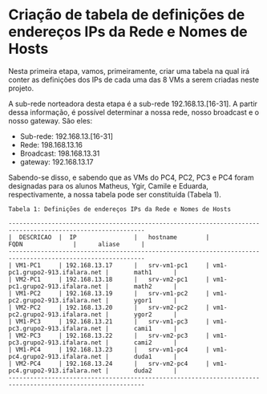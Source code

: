 # Criação de tabela de definições de endereços IPs da Rede e Nomes de Hosts

Nesta primeira etapa, vamos, primeiramente, criar uma tabela na qual irá conter as definições dos IPs de cada uma das 8 VMs a serem criadas neste projeto. 

A sub-rede norteadora desta etapa é a sub-rede 192.168.13.[16-31]. A partir dessa informação, é possível determinar a nossa rede, nosso broadcast e o nosso gateway. São eles:

* Sub-rede: 192.168.13.[16-31]
* Rede: 198.168.13.16
* Broadcast: 198.168.13.31
* gateway: 192.168.13.17

Sabendo-se disso, e sabendo que as VMs do PC4, PC2, PC3 e PC4 foram designadas para os alunos Matheus, Ygir, Camile e Eduarda, respectivamente, a nossa tabela pode ser constituída (Tabela 1).

```
Tabela 1: Definições de endereços IPs da Rede e Nomes de Hosts

------------------------------------------------------------------------------------------------------------
|  DESCRICAO  |  IP                |   hostname        |              FQDN              |      aliase      |
------------------------------------------------------------------------------------------------------------
| VM1-PC1     | 192.168.13.17      |   srv-vm1-pc1     | vm1-pc1.grupo2-913.ifalara.net |       math1      |
| VM2-PC1     | 192.168.13.18      |   srv-vm2-pc1     | vm1-pc1.grupo2-913.ifalara.net |       math2      |
| VM1-PC2     | 192.168.13.19      |   srv-vm1-pc2     | vm1-pc2.grupo2-913.ifalara.net |       ygor1      |
| VM2-PC2     | 192.168.13.20      |   srv-vm2-pc2     | vm1-pc2.grupo2-913.ifalara.net |       ygor2      |
| VM1-PC3     | 192.168.13.21      |   srv-vm1-pc3     | vm1-pc3.grupo2-913.ifalara.net |       cami1      |
| VM2-PC3     | 192.168.13.22      |   srv-vm2-pc3     | vm1-pc3.grupo2-913.ifalara.net |       cami2      |
| VM1-PC4     | 192.168.13.23      |   srv-vm1-pc4     | vm1-pc4.grupo2-913.ifalara.net |       duda1      |
| VM2-PC4     | 192.168.13.24      |   srv-vm2-pc4     | vm1-pc4.grupo2-913.ifalara.net |       duda2      |
------------------------------------------------------------------------------------------------------------
```
